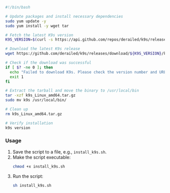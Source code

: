 
```sh
#!/bin/bash

# Update packages and install necessary dependencies
sudo yum update -y
sudo yum install -y wget tar

# Fetch the latest K9s version
K9S_VERSION=$(curl -s https://api.github.com/repos/derailed/k9s/releases/latest | grep tag_name | cut -d '"' -f 4)

# Download the latest K9s release
wget https://github.com/derailed/k9s/releases/download/${K9S_VERSION}/k9s_Linux_amd64.tar.gz

# Check if the download was successful
if [ $? -ne 0 ]; then
  echo "Failed to download K9s. Please check the version number and URL."
  exit 1
fi

# Extract the tarball and move the binary to /usr/local/bin
tar -xzf k9s_Linux_amd64.tar.gz
sudo mv k9s /usr/local/bin/

# Clean up
rm k9s_Linux_amd64.tar.gz

# Verify installation
k9s version
```

### Usage

1. Save the script to a file, e.g., `install_k9s.sh`.
2. Make the script executable:
   ```sh
   chmod +x install_k9s.sh
   ```
3. Run the script:
   ```sh
   sh install_k9s.sh
   ```


